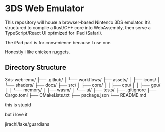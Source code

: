 # 3DS Web Emulator

This repository will house a browser-based Nintendo 3DS emulator. It’s structured to compile a Rust/C++ core into WebAssembly, then serve a TypeScript/React UI optimized for iPad (Safari).

The iPad part is for convenience because I use one.

Honestly i like chicken nuggets.

## Directory Structure

3ds-web-emu/
├── .github/
│ └── workflows/
├── assets/
│ ├── icons/
│ └── shaders/
├── docs/
├── src/
│ ├── core/
│ │ ├── cpu/
│ │ ├── gpu/
│ │ └── memory/
│ ├── wasm/
│ └── ui/
├── tests/
├── .gitignore
├── Cargo.toml
├── CMakeLists.txt
├── package.json
└── README.md

this is stupid

but i love it

jirachi/lake/guardians
